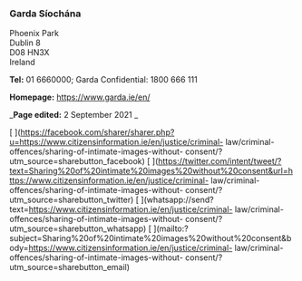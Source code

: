 ###  Garda Síochána

Phoenix Park  
Dublin 8  
D08 HN3X  
Ireland

**Tel:** 01 6660000; Garda Confidential: 1800 666 111

**Homepage:** [ https://www.garda.ie/en/ ](https://www.garda.ie/en/)

_**Page edited:** 2 September 2021 _

[
](https://facebook.com/sharer/sharer.php?u=https://www.citizensinformation.ie/en/justice/criminal-
law/criminal-offences/sharing-of-intimate-images-without-
consent/?utm_source=sharebutton_facebook) [
](https://twitter.com/intent/tweet/?text=Sharing%20of%20intimate%20images%20without%20consent&url=https://www.citizensinformation.ie/en/justice/criminal-
law/criminal-offences/sharing-of-intimate-images-without-
consent/?utm_source=sharebutton_twitter) [
](whatsapp://send?text=https://www.citizensinformation.ie/en/justice/criminal-
law/criminal-offences/sharing-of-intimate-images-without-
consent/?utm_source=sharebutton_whatsapp) [
](mailto:?subject=Sharing%20of%20intimate%20images%20without%20consent&body=https://www.citizensinformation.ie/en/justice/criminal-
law/criminal-offences/sharing-of-intimate-images-without-
consent/?utm_source=sharebutton_email) [ ](javascript:void\(0\))
